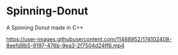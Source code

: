 # Spinning-Donut

A Spinning Donut made in C++

https://user-images.githubusercontent.com/11488952/174102408-8eefd9b5-9197-476b-9ea3-2f7504d24ff6.mp4



